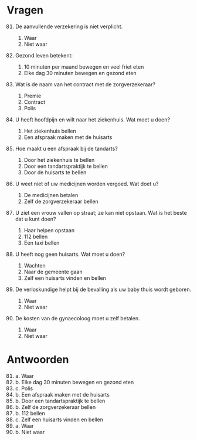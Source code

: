 # Vragen

81. De aanvullende verzekering is niet verplicht.

    1. Waar
    2. Niet waar

82. Gezond leven betekent:

    1. 10 minuten per maand bewegen en veel friet eten
    2. Elke dag 30 minuten bewegen en gezond eten

83. Wat is de naam van het contract met de zorgverzekeraar?

    1. Premie
    2. Contract
    3. Polis

84. U heeft hoofdpijn en wilt naar het ziekenhuis. Wat moet u doen?

    1. Het ziekenhuis bellen
    2. Een afspraak maken met de huisarts

85. Hoe maakt u een afspraak bij de tandarts?

    1. Door het ziekenhuis te bellen
    2. Door een tandartspraktijk te bellen
    3. Door de huisarts te bellen

86. U weet niet of uw medicijnen worden vergoed. Wat doet u?

    1. De medicijnen betalen
    2. Zelf de zorgverzekeraar bellen

87. U ziet een vrouw vallen op straat; ze kan niet opstaan. Wat is het beste dat u kunt doen?

    1. Haar helpen opstaan
    2. 112 bellen
    3. Een taxi bellen

88. U heeft nog geen huisarts. Wat moet u doen?

    1. Wachten
    2. Naar de gemeente gaan
    3. Zelf een huisarts vinden en bellen

89. De verloskundige helpt bij de bevalling als uw baby thuis wordt geboren.

    1. Waar
    2. Niet waar

90. De kosten van de gynaecoloog moet u zelf betalen.
    1. Waar
    2. Niet waar

# Antwoorden

81. a. Waar
82. b. Elke dag 30 minuten bewegen en gezond eten
83. c. Polis
84. b. Een afspraak maken met de huisarts
85. b. Door een tandartspraktijk te bellen
86. b. Zelf de zorgverzekeraar bellen
87. b. 112 bellen
88. c. Zelf een huisarts vinden en bellen
89. a. Waar
90. b. Niet waar
